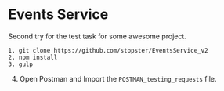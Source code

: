 # Events Service
Second try for the test task for some awesome project.

```
1. git clone https://github.com/stopster/EventsService_v2
2. npm install
3. gulp
```

4. Open Postman and Import the `POSTMAN_testing_requests` file.
